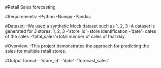 #Retail Sales forecasting


#Requirements:
-Python
-Numpy
-Pandas

#Dataset:
-We used a synthetic Mock dataset such as 1, 2, 3
-A dataset is generated for 3 stores: 1, 2, 3
-'store_id'=store identification
-'date'=dates of the sales
-'total_sales'=total number of sales of that day

#Overview:
-This project demonstrates the approach for predicting the sales for multiple retail stores.

#Output format:
-'store_id'
-'date'
-'forecast_sales'
